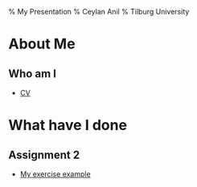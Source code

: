 % My Presentation
% Ceylan Anil
% Tilburg University


About Me
================

Who am I
----------

- [CV](https://ceylananil.github.io/third-repo/cv.html)


What have I done
=================

Assignment 2
-----------

- [My exercise example](https://ceylananil.github.io/third-repo/exercise.html)
